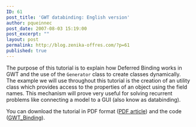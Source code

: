 ```yaml
---
ID: 61
post_title: 'GWT databinding: English version'
author: pqueinnec
post_date: 2007-08-03 15:19:00
post_excerpt: ""
layout: post
permalink: http://blog.zenika-offres.com/?p=61
published: true
---
```

<p>The purpose of this tutorial is to explain how Deferred Binding works in GWT and the use of the <code>Generator</code> class to create classes dynamically. <br />
The example we will use throughout this tutorial is the creation of an utility class which provides access to the properties of an object using the field names. This mechanism will prove very useful for solving recurrent problems like connecting a model to a GUI (also know as databinding).</p> <p>You can download the tutorial in PDF format (<a href="/wp-content/uploads/2015/07/tutorial-binding-en.pdf">PDF article</a>) and the code (<a href="/wp-content/uploads/2015/07/tutorial_gwt_binding.zip">GWT_Binding</a>).</p>